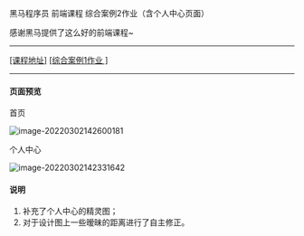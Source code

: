 黑马程序员 前端课程 综合案例2作业（含个人中心页面）

感谢黑马提供了这么好的前端课程~

---

[[课程地址]](https://www.bilibili.com/video/BV1Kg411T7t9?p=184)    [[综合案例1作业 ]](学成在线)

---

#### 页面预览

首页

![image-20220302142600181](https://s2.loli.net/2022/03/02/3zIlD9j7UNEQWqf.png)

个人中心

![image-20220302142331642](https://s2.loli.net/2022/03/02/g1MrBmDSw4kZ7JU.png)



#### 说明

1. 补充了个人中心的精灵图；
2. 对于设计图上一些暧昧的距离进行了自主修正。

